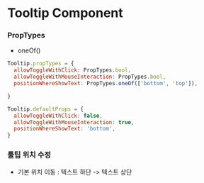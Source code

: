 # Tooltip Component

### PropTypes
* oneOf()
```javascript
Tooltip.propTypes = {
  allowToggleWithClick: PropTypes.bool,
  allowToggleWithMouseInteraction: PropTypes.bool,
  positionWhereShowText: PropTypes.oneOf(['bottom', 'top']),

}

Tooltip.defaultProps = {
  allowToggleWithClick: false,
  allowToggleWithMouseInteraction: true,
  positionWhereShowText: 'bottom',
}
```

### 툴팁 위치 수정
* 기본 위치 이동 : 텍스트 하단 -> 텍스트 상단
